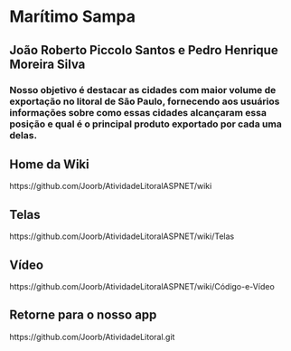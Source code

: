 <h1>Marítimo Sampa</h1>

<h2>João Roberto Piccolo Santos e Pedro Henrique Moreira Silva</h2>

<h3>Nosso objetivo é destacar as cidades com maior volume de exportação no litoral de São Paulo, fornecendo aos usuários informações sobre como essas cidades alcançaram essa posição e qual é o principal produto exportado por cada uma delas.</h3>

<h2>Home da Wiki</h2>
https://github.com/Joorb/AtividadeLitoralASPNET/wiki

<h2>Telas</h2>
https://github.com/Joorb/AtividadeLitoralASPNET/wiki/Telas

<h2>Vídeo</h2>
https://github.com/Joorb/AtividadeLitoralASPNET/wiki/Código-e-Vídeo

<h2>Retorne para o nosso app</h2>
https://github.com/Joorb/AtividadeLitoral.git
